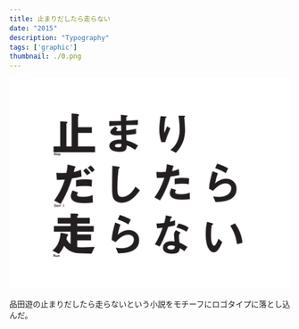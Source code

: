 ```yaml
---
title: 止まりだしたら走らない
date: "2015"
description: "Typography"
tags: ['graphic']
thumbnail: ./0.png
---
```


![1](./1.png)

品田遊の止まりだしたら走らないという小説をモチーフにロゴタイプに落とし込んだ。